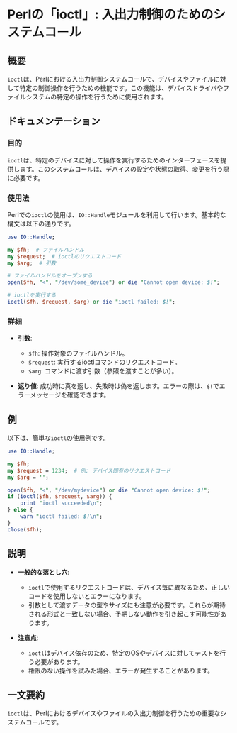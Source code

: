 <!--
Meta Description: # Perlの「ioctl」: 入出力制御のためのシステムコール ## 概要 `ioctl`は、Perlにおける入出力制御システムコールで、デバイスやファイルに対して特定の制御操作を行うための機能です。この機能は、デバイスドライバやファイルシステムの特定の操作を行うために使用されます。 ## ドキュ...
Meta Keywords: ioctl, request, arg, open, handle
-->

# Perlの「ioctl」: 入出力制御のためのシステムコール

## 概要
`ioctl`は、Perlにおける入出力制御システムコールで、デバイスやファイルに対して特定の制御操作を行うための機能です。この機能は、デバイスドライバやファイルシステムの特定の操作を行うために使用されます。

## ドキュメンテーション
### 目的
`ioctl`は、特定のデバイスに対して操作を実行するためのインターフェースを提供します。このシステムコールは、デバイスの設定や状態の取得、変更を行う際に必要です。

### 使用法
Perlでの`ioctl`の使用は、`IO::Handle`モジュールを利用して行います。基本的な構文は以下の通りです。

```perl
use IO::Handle;

my $fh;  # ファイルハンドル
my $request;  # ioctlのリクエストコード
my $arg;  # 引数

# ファイルハンドルをオープンする
open($fh, "<", "/dev/some_device") or die "Cannot open device: $!";

# ioctlを実行する
ioctl($fh, $request, $arg) or die "ioctl failed: $!";
```

### 詳細
- **引数**:
  - `$fh`: 操作対象のファイルハンドル。
  - `$request`: 実行するioctlコマンドのリクエストコード。
  - `$arg`: コマンドに渡す引数（参照を渡すことが多い）。

- **返り値**: 成功時に真を返し、失敗時は偽を返します。エラーの際は、`$!`でエラーメッセージを確認できます。

## 例
以下は、簡単な`ioctl`の使用例です。

```perl
use IO::Handle;

my $fh;
my $request = 1234;  # 例: デバイス固有のリクエストコード
my $arg = '';

open($fh, "<", "/dev/mydevice") or die "Cannot open device: $!";
if (ioctl($fh, $request, $arg)) {
    print "ioctl succeeded\n";
} else {
    warn "ioctl failed: $!\n";
}
close($fh);
```

## 説明
- **一般的な落とし穴**:
  - `ioctl`で使用するリクエストコードは、デバイス毎に異なるため、正しいコードを使用しないとエラーになります。
  - 引数として渡すデータの型やサイズにも注意が必要です。これらが期待される形式と一致しない場合、予期しない動作を引き起こす可能性があります。

- **注意点**:
  - `ioctl`はデバイス依存のため、特定のOSやデバイスに対してテストを行う必要があります。
  - 権限のない操作を試みた場合、エラーが発生することがあります。

## 一文要約
`ioctl`は、Perlにおけるデバイスやファイルの入出力制御を行うための重要なシステムコールです。